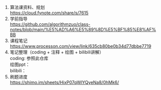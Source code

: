 1. 算法课资料、规划\
    https://cloud.fynote.com/share/s/7615
2. 学前指导\
   https://github.com/algorithmzuo/class-notes/blob/main/%E5%AD%A6%E5%89%8D%E5%BF%85%E8%AF%BB
2. 课程笔记\
   https://www.processon.com/view/link/635cb80be0b34d77dbbe7719
3. 笔记整理（coding + 注释 + 绘图 + bilibili讲解）\
    coding: 参照此仓库\
    绘图ppt：\
    bilibili：
4. 刷题进度\
   https://shimo.im/sheets/HixP07qWlYQyeNa8/0hMk6/
